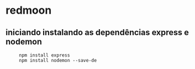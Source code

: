 # redmoon

## iniciando instalando as dependências express e nodemon
~~~
     npm install express
     npm install nodemon --save-de
~~~